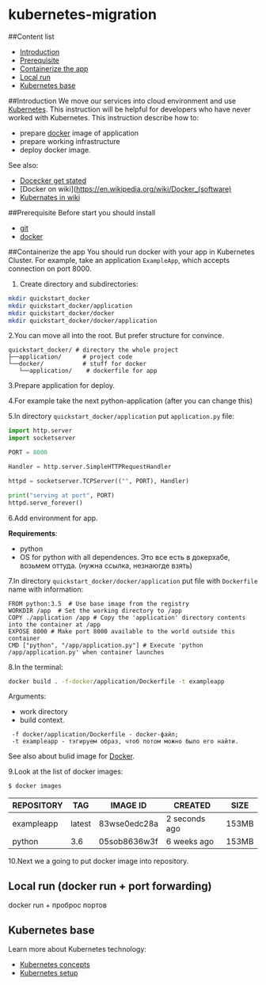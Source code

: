 # kubernetes-migration
##Content list

* [Introduction](#introduction)
* [Prerequisite](#prerequisite)
* [Сontainerize the app](#containerize)
* [Local run](#local)
* [Kubernetes base](#kuber)

##Introduction  <a name="introduction"></a>
We move our services into cloud environment and use [Kubernetes](https://kubernetes.io/docs/tutorials/kubernetes-basics/).
This instruction will be helpful for developers who have never worked with Kubernetes.
This instruction describe how to:
- prepare [docker](https://www.docker.com/resources/what-container) image of application 
- prepare working infrastructure
- deploy docker image.

See also:
- [Docecker get stated](https://www.docker.com/get-started)
- [Docker on wiki](https://en.wikipedia.org/wiki/Docker_(software)
- [Kubernates in wiki](https://en.wikipedia.org/wiki/Kubernetes)


##Prerequisite <a name="prerequisite"></a>
Before start you should install
- [git](https://git-scm.com/)
- [docker](https://docs.docker.com/docker-for-windows/install/)

##Сontainerize the app <a name="containerize"></a>
 You should run docker with your app in Kubernetes Cluster.
 For example, take an application  `ExampleApp`, which accepts connection on port 8000.
  
1. Create directory and subdirectories:

```bash
mkdir quickstart_docker
mkdir quickstart_docker/application
mkdir quickstart_docker/docker
mkdir quickstart_docker/docker/application
```

2.You can move all into the root. But prefer structure for convince.

```text
quickstart_docker/ # directory the whole project
├──application/      # project code
└──docker/           # stuff for docker
   └──application/    # dockerfile for app
```

3.Prepare application for deploy.

4.For example take the next python-application (after you can change this)

5.In directory `quickstart_docker/application` put `application.py` file:

```python
import http.server
import socketserver

PORT = 8000

Handler = http.server.SimpleHTTPRequestHandler

httpd = socketserver.TCPServer(("", PORT), Handler)

print("serving at port", PORT)
httpd.serve_forever()
```
6.Add environment for app.

 **Requirements**:
 - python
 - OS for python with all dependences. Это все есть в докерхабе, возьмем оттуда. (нужна ссылка, незнаюгде взять)

7.In directory `quickstart_docker/docker/application` put file with `Dockerfile` name with information:

```text
FROM python:3.5  # Use base image from the registry
WORKDIR /app  # Set the working directory to /app
COPY ./application /app # Copy the 'application' directory contents into the container at /app
EXPOSE 8000 # Make port 8000 available to the world outside this container
CMD ["python", "/app/application.py"] # Execute 'python /app/application.py' when container launches
```

8.In the terminal:

```bash
docker build . -f-docker/application/Dockerfile -t exampleapp
```
Arguments:
 - work directory
 - build context.
 
```text
 -f docker/application/Dockerfile - docker-файл;
 -t exampleapp - тэгируем образ, чтоб потом можно было его найти.
```
See also about bulid image for [Docker](https://docs.docker.com/engine/reference/builder/).

9.Look at the list of docker images:

```bash
$ docker images
```
REPOSITORY  |           TAG    |          IMAGE ID      |     CREATED        |        SIZE|
------------|------------------|------------------------|--------------------|------------|
exampleapp  |            latest|          83wse0edc28a  |       2 seconds ago|       153MB|
python      |           3.6    |         05sob8636w3f   |     6 weeks ago    |       153MB|


10.Next we a going to put docker image into repository.

## Local run (docker run + port forwarding) <a name="local"></a>
docker run + проброс портов

## Kubernetes base <a name="kuber"></a>
Learn more about Kubernetes technology:
- [Kubernetes concepts](https://kubernetes.io/docs/concepts/)
- [Kubernetes setup](https://kubernetes.io/docs/setup/)


